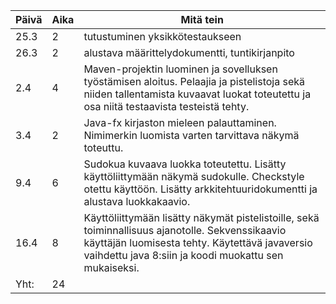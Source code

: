 Päivä | Aika | Mitä tein
------------ | ------------- | -------------
25.3 | 2 | tutustuminen yksikkötestaukseen
26.3 | 2 | alustava määrittelydokumentti, tuntikirjanpito
2.4  | 4 | Maven-projektin luominen ja sovelluksen työstämisen aloitus. Pelaajia ja pistelistoja sekä niiden tallentamista kuvaavat luokat toteutettu ja osa niitä testaavista testeistä tehty.
3.4  | 2 | Java-fx kirjaston mieleen palauttaminen. Nimimerkin luomista varten tarvittava näkymä toteuttu.
9.4  | 6 | Sudokua kuvaava luokka toteutettu. Lisätty käyttöliittymään näkymä sudokulle. Checkstyle otettu käyttöön. Lisätty arkkitehtuuridokumentti ja alustava luokkakaavio.
16.4 | 8 | Käyttöliittymään lisätty näkymät pistelistoille, sekä toiminnallisuus ajanotolle. Sekvenssikaavio käyttäjän luomisesta tehty. Käytettävä javaversio vaihdettu java 8:siin ja koodi muokattu sen mukaiseksi.
Yht:| 24
